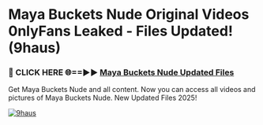 # Maya Buckets Nude Original Videos 0nlyFans Leaked - Files Updated! (9haus)

<h3>🔴 CLICK HERE 🌐==►► <a href="https://tinyurl.com/52m3yx9h" rel="nofollow">Maya Buckets Nude Updated Files</a></h3>

Get Maya Buckets Nude and all content. Now you can access all videos and pictures of Maya Buckets Nude. New Updated Files 2025!

[![9haus](https://i.imgur.com/TnHtlc8.gif)](https://tinyurl.com/52m3yx9h)
